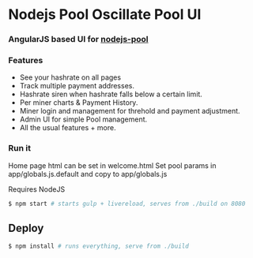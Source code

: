 # Nodejs Pool Oscillate Pool UI

### AngularJS based UI for [nodejs-pool](https://github.com/oscillate-project/nodejs-pool-oscillate)

### Features
- See your hashrate on all pages
- Track multiple payment addresses.
- Hashrate siren when hashrate falls below a certain limit.
- Per miner charts & Payment History.
- Miner login and management for threhold and payment adjustment.
- Admin UI for simple Pool management.
- All the usual features + more.

### Run it

Home page html can be set in welcome.html
Set pool params in app/globals.js.default and copy to app/globals.js

Requires NodeJS

```sh
$ npm start # starts gulp + livereload, serves from ./build on 8080
```

## Deploy
```sh
$ npm install # runs everything, serve from ./build
```
